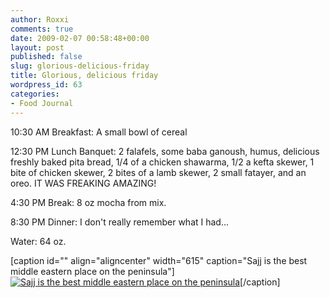 ```yaml
---
author: Roxxi
comments: true
date: 2009-02-07 00:58:48+00:00
layout: post
published: false
slug: glorious-delicious-friday
title: Glorious, delicious friday
wordpress_id: 63
categories:
- Food Journal
---
```


10:30 AM Breakfast: A small bowl of cereal

12:30 PM Lunch Banquet: 2 falafels, some baba ganoush, humus, delicious freshly baked pita bread, 1/4 of a chicken shawarma, 1/2 a kefta skewer, 1 bite of chicken skewer, 2 bites of a lamb skewer, 2 small fatayer, and an oreo. IT WAS FREAKING AMAZING!

4:30 PM Break: 8 oz mocha from mix.

8:30 PM Dinner: I don't really remember what I had...

Water: 64 oz.

[caption id="" align="aligncenter" width="615" caption="Sajj is the best middle eastern place on the peninsula"][![Sajj is the best middle eastern place on the peninsula](http://tox.ucdavis.edu/skitch/Sajj_Restaurant_%7C_Middle_Eastern_Wood_Burning_BBQ-20090206-165516.jpg)](http://www.sajjrestaurant.com/)[/caption]
